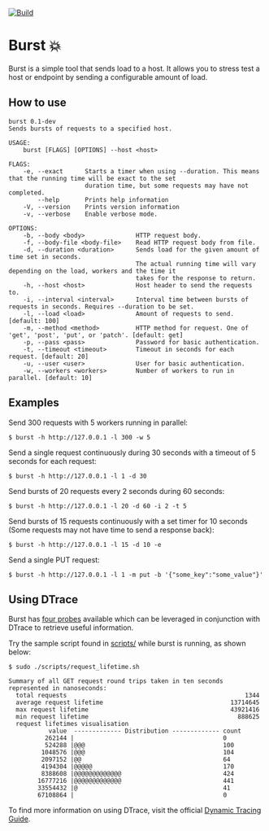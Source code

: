 [![Build](https://github.com/karencfv/burst/actions/workflows/test.yml/badge.svg)](https://github.com/karencfv/burst/actions/workflows/test.yml)

# Burst 💥

Burst is a simple tool that sends load to a host. It allows you to stress test a host or endpoint by sending a configurable amount of load.


## How to use

```console
burst 0.1-dev
Sends bursts of requests to a specified host.

USAGE:
    burst [FLAGS] [OPTIONS] --host <host>

FLAGS:
    -e, --exact      Starts a timer when using --duration. This means that the running time will be exact to the set
                     duration time, but some requests may have not completed.
        --help       Prints help information
    -V, --version    Prints version information
    -v, --verbose    Enable verbose mode.

OPTIONS:
    -b, --body <body>              HTTP request body.
    -f, --body-file <body-file>    Read HTTP request body from file.
    -d, --duration <duration>      Sends load for the given amount of time set in seconds.
                                   The actual running time will vary depending on the load, workers and the time it
                                   takes for the response to return.
    -h, --host <host>              Host header to send the requests to.
    -i, --interval <interval>      Interval time between bursts of requests in seconds. Requires --duration to be set.
    -l, --load <load>              Amount of requests to send. [default: 100]
    -m, --method <method>          HTTP method for request. One of 'get', 'post', 'put', or 'patch'. [default: get]
    -p, --pass <pass>              Password for basic authentication.
    -t, --timeout <timeout>        Timeout in seconds for each request. [default: 20]
    -u, --user <user>              User for basic authentication.
    -w, --workers <workers>        Number of workers to run in parallel. [default: 10]
```

## Examples

Send 300 requests with 5 workers running in parallel:

```console
$ burst -h http://127.0.0.1 -l 300 -w 5
```

Send a single request continuously during 30 seconds with a timeout of 5 seconds for each request:

```console
$ burst -h http://127.0.0.1 -l 1 -d 30
```

Send bursts of 20 requests every 2 seconds during 60 seconds:
```console
$ burst -h http://127.0.0.1 -l 20 -d 60 -i 2 -t 5
```

Send bursts of 15 requests continuously with a set timer for 10 seconds (Some requests may not have time to send a response back):
```console
$ burst -h http://127.0.0.1 -l 15 -d 10 -e
```

Send a single PUT request:
```console
$ burst -h http://127.0.0.1 -l 1 -m put -b '{"some_key":"some_value"}'
```

## Using DTrace

Burst has [four probes](./src/burst.d) available which can be leveraged in conjunction with DTrace to retrieve useful information. 

Try the sample script found in [scripts/](./scripts/request_lifetime.sh) while burst is running, as shown below:

```console
$ sudo ./scripts/request_lifetime.sh 

Summary of all GET request round trips taken in ten seconds represented in nanoseconds:
  total requests                                                 1344
  average request lifetime                                   13714645
  max request lifetime                                       43921416
  min request lifetime                                         888625
  request lifetimes visualisation                   
           value  ------------- Distribution ------------- count    
          262144 |                                         0        
          524288 |@@@                                      100      
         1048576 |@@@                                      104      
         2097152 |@@                                       64       
         4194304 |@@@@@                                    170      
         8388608 |@@@@@@@@@@@@@                            424      
        16777216 |@@@@@@@@@@@@@                            441      
        33554432 |@                                        41       
        67108864 |                                         0  
```

To find more information on using DTrace, visit the official [Dynamic Tracing Guide](https://illumos.org/books/dtrace/preface.html#preface).
